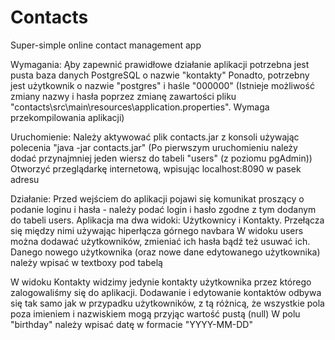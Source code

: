 # Contacts
Super-simple online contact management app


Wymagania:
Ąby zapewnić prawidłowe działanie aplikacji potrzebna jest pusta baza danych PostgreSQL o nazwie "kontakty"
Ponadto, potrzebny jest użytkownik o nazwie "postgres" i haśle "000000"
(Istnieje możliwość zmiany nazwy i hasła poprzez zmianę zawartości pliku "contacts\src\main\resources\application.properties". Wymaga przekompilowania aplikacji)

Uruchomienie:
Należy aktywować plik contacts.jar z konsoli używając polecenia "java -jar contacts.jar"
(Po pierwszym uruchomieniu należy dodać przynajmniej jeden wiersz do tabeli "users" (z poziomu pgAdmin))
Otworzyć przeglądarkę internetową, wpisując localhost:8090 w pasek adresu

Działanie:
Przed wejściem do aplikacji pojawi się komunikat proszący o podanie loginu i hasła - należy podać login i hasło zgodne z tym dodanym do tabeli users.
Aplikacja ma dwa widoki: Użytkownicy i Kontakty. Przełącza się między nimi używając hiperłącza górnego navbara
W widoku users można dodawać użytkowników, zmieniać ich hasła bądź też usuwać ich.
Danego nowego użytkownika (oraz nowe dane edytowanego użytkownika) należy wpisać w textboxy pod tabelą

W widoku Kontakty widzimy jedynie kontakty użytkownika przez którego zalogowaliśmy się do aplikacji.
Dodawanie i edytowanie kontaktów odbywa się tak samo jak w przypadku użytkowników, z tą różnicą, że wszystkie pola poza imieniem i nazwiskiem mogą przyjąc wartość pustą (null)
W polu "birthday" należy wpisać datę w formacie "YYYY-MM-DD"
